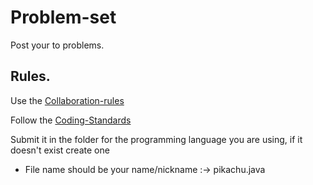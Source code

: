 # Problem-set
Post your to problems.

## Rules.
Use the [Collaboration-rules](https://github.com/UNB-CPC/Collaboration-rules)

Follow the [Coding-Standards](https://github.com/UNB-CPC/Coding-Standards)

Submit it in the folder for the programming language you are using, if it doesn't exist create one
- File name should be your name/nickname :-> pikachu.java
